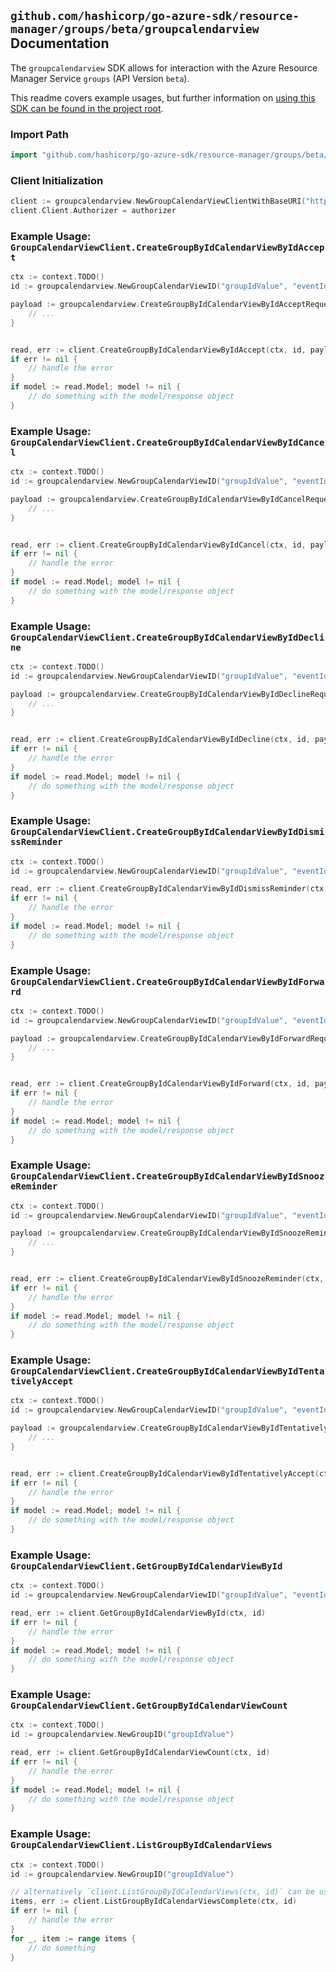 
## `github.com/hashicorp/go-azure-sdk/resource-manager/groups/beta/groupcalendarview` Documentation

The `groupcalendarview` SDK allows for interaction with the Azure Resource Manager Service `groups` (API Version `beta`).

This readme covers example usages, but further information on [using this SDK can be found in the project root](https://github.com/hashicorp/go-azure-sdk/tree/main/docs).

### Import Path

```go
import "github.com/hashicorp/go-azure-sdk/resource-manager/groups/beta/groupcalendarview"
```


### Client Initialization

```go
client := groupcalendarview.NewGroupCalendarViewClientWithBaseURI("https://management.azure.com")
client.Client.Authorizer = authorizer
```


### Example Usage: `GroupCalendarViewClient.CreateGroupByIdCalendarViewByIdAccept`

```go
ctx := context.TODO()
id := groupcalendarview.NewGroupCalendarViewID("groupIdValue", "eventIdValue")

payload := groupcalendarview.CreateGroupByIdCalendarViewByIdAcceptRequest{
	// ...
}


read, err := client.CreateGroupByIdCalendarViewByIdAccept(ctx, id, payload)
if err != nil {
	// handle the error
}
if model := read.Model; model != nil {
	// do something with the model/response object
}
```


### Example Usage: `GroupCalendarViewClient.CreateGroupByIdCalendarViewByIdCancel`

```go
ctx := context.TODO()
id := groupcalendarview.NewGroupCalendarViewID("groupIdValue", "eventIdValue")

payload := groupcalendarview.CreateGroupByIdCalendarViewByIdCancelRequest{
	// ...
}


read, err := client.CreateGroupByIdCalendarViewByIdCancel(ctx, id, payload)
if err != nil {
	// handle the error
}
if model := read.Model; model != nil {
	// do something with the model/response object
}
```


### Example Usage: `GroupCalendarViewClient.CreateGroupByIdCalendarViewByIdDecline`

```go
ctx := context.TODO()
id := groupcalendarview.NewGroupCalendarViewID("groupIdValue", "eventIdValue")

payload := groupcalendarview.CreateGroupByIdCalendarViewByIdDeclineRequest{
	// ...
}


read, err := client.CreateGroupByIdCalendarViewByIdDecline(ctx, id, payload)
if err != nil {
	// handle the error
}
if model := read.Model; model != nil {
	// do something with the model/response object
}
```


### Example Usage: `GroupCalendarViewClient.CreateGroupByIdCalendarViewByIdDismissReminder`

```go
ctx := context.TODO()
id := groupcalendarview.NewGroupCalendarViewID("groupIdValue", "eventIdValue")

read, err := client.CreateGroupByIdCalendarViewByIdDismissReminder(ctx, id)
if err != nil {
	// handle the error
}
if model := read.Model; model != nil {
	// do something with the model/response object
}
```


### Example Usage: `GroupCalendarViewClient.CreateGroupByIdCalendarViewByIdForward`

```go
ctx := context.TODO()
id := groupcalendarview.NewGroupCalendarViewID("groupIdValue", "eventIdValue")

payload := groupcalendarview.CreateGroupByIdCalendarViewByIdForwardRequest{
	// ...
}


read, err := client.CreateGroupByIdCalendarViewByIdForward(ctx, id, payload)
if err != nil {
	// handle the error
}
if model := read.Model; model != nil {
	// do something with the model/response object
}
```


### Example Usage: `GroupCalendarViewClient.CreateGroupByIdCalendarViewByIdSnoozeReminder`

```go
ctx := context.TODO()
id := groupcalendarview.NewGroupCalendarViewID("groupIdValue", "eventIdValue")

payload := groupcalendarview.CreateGroupByIdCalendarViewByIdSnoozeReminderRequest{
	// ...
}


read, err := client.CreateGroupByIdCalendarViewByIdSnoozeReminder(ctx, id, payload)
if err != nil {
	// handle the error
}
if model := read.Model; model != nil {
	// do something with the model/response object
}
```


### Example Usage: `GroupCalendarViewClient.CreateGroupByIdCalendarViewByIdTentativelyAccept`

```go
ctx := context.TODO()
id := groupcalendarview.NewGroupCalendarViewID("groupIdValue", "eventIdValue")

payload := groupcalendarview.CreateGroupByIdCalendarViewByIdTentativelyAcceptRequest{
	// ...
}


read, err := client.CreateGroupByIdCalendarViewByIdTentativelyAccept(ctx, id, payload)
if err != nil {
	// handle the error
}
if model := read.Model; model != nil {
	// do something with the model/response object
}
```


### Example Usage: `GroupCalendarViewClient.GetGroupByIdCalendarViewById`

```go
ctx := context.TODO()
id := groupcalendarview.NewGroupCalendarViewID("groupIdValue", "eventIdValue")

read, err := client.GetGroupByIdCalendarViewById(ctx, id)
if err != nil {
	// handle the error
}
if model := read.Model; model != nil {
	// do something with the model/response object
}
```


### Example Usage: `GroupCalendarViewClient.GetGroupByIdCalendarViewCount`

```go
ctx := context.TODO()
id := groupcalendarview.NewGroupID("groupIdValue")

read, err := client.GetGroupByIdCalendarViewCount(ctx, id)
if err != nil {
	// handle the error
}
if model := read.Model; model != nil {
	// do something with the model/response object
}
```


### Example Usage: `GroupCalendarViewClient.ListGroupByIdCalendarViews`

```go
ctx := context.TODO()
id := groupcalendarview.NewGroupID("groupIdValue")

// alternatively `client.ListGroupByIdCalendarViews(ctx, id)` can be used to do batched pagination
items, err := client.ListGroupByIdCalendarViewsComplete(ctx, id)
if err != nil {
	// handle the error
}
for _, item := range items {
	// do something
}
```
